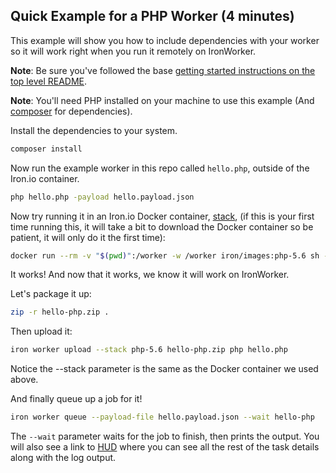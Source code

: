 ## Quick Example for a PHP Worker (4 minutes)

This example will show you how to include dependencies with your worker so it will work right when you run it
remotely on IronWorker.

**Note**: Be sure you've followed the base [getting started instructions on the top level README](https://github.com/iron-io/dockerworker). 

**Note**: You'll need PHP installed on your machine to use this example (And [composer](https://getcomposer.org/) for dependencies).

Install the dependencies to your system.
```sh
composer install
```
Now run the example worker in this repo called `hello.php`, outside of the Iron.io container.

```sh
php hello.php -payload hello.payload.json
```

Now try running it in an Iron.io Docker container, [stack](http://dev.iron.io/worker/reference/environment/#default_language_versions), (if this is your first time running this, it will take a bit to download
the Docker container so be patient, it will only do it the first time):

```sh
docker run --rm -v "$(pwd)":/worker -w /worker iron/images:php-5.6 sh -c 'php hello.php -payload hello.payload.json'
```

It works! And now that it works, we know it will work on IronWorker.

Let's package it up:

```sh
zip -r hello-php.zip .
```

Then upload it:

```sh
iron worker upload --stack php-5.6 hello-php.zip php hello.php
```

Notice the --stack parameter is the same as the Docker container we used above.

And finally queue up a job for it!

```sh
iron worker queue --payload-file hello.payload.json --wait hello-php
```

The `--wait` parameter waits for the job to finish, then prints the output.
You will also see a link to [HUD](http://hud.iron.io) where you can see all the rest of the task details along with the log output.



